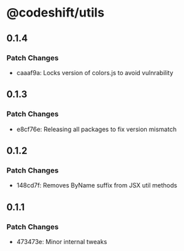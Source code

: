 # @codeshift/utils

## 0.1.4

### Patch Changes

- caaaf9a: Locks version of colors.js to avoid vulnrability

## 0.1.3

### Patch Changes

- e8cf76e: Releasing all packages to fix version mismatch

## 0.1.2

### Patch Changes

- 148cd7f: Removes ByName suffix from JSX util methods

## 0.1.1

### Patch Changes

- 473473e: Minor internal tweaks
